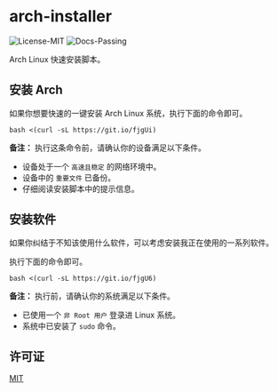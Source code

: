 # arch-installer

![License-MIT](https://img.shields.io/badge/License-MIT-blue.svg)
![Docs-Passing](https://img.shields.io/badge/Docs-Passing-green.svg)

Arch Linux 快速安装脚本。

## 安装 Arch

如果你想要快速的一键安装 Arch Linux 系统，执行下面的命令即可。

```Shell
bash <(curl -sL https://git.io/fjgUi)
```

**备注：**
执行这条命令前，请确认你的设备满足以下条件。

+ 设备处于一个 ``高速且稳定`` 的网络环境中。
+ 设备中的 ``重要文件`` 已备份。
+ 仔细阅读安装脚本中的提示信息。

## 安装软件

如果你纠结于不知该使用什么软件，可以考虑安装我正在使用的一系列软件。

执行下面的命令即可。

```Shell
bash <(curl -sL https://git.io/fjgU6)
```

**备注：**
执行前，请确认你的系统满足以下条件。

+ 已使用一个 ``非 Root 用户`` 登录进 Linux 系统。
+ 系统中已安装了 ``sudo`` 命令。

## 许可证

[MIT](../LICENSE)
